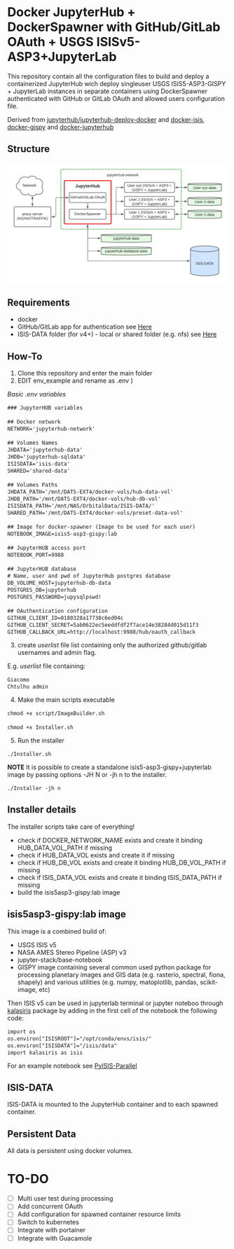 # Docker JupyterHub + DockerSpawner with GitHub/GitLab OAuth + USGS ISISv5-ASP3+JupyterLab

This repository contain all the configuration files to build and deploy a containerized JupyterHub wich deploy singleuser USGS ISIS5-ASP3-GISPY + JupyterLab instances in separate containers using DockerSpawner authenticated with GitHub or GitLab OAuth and allowed users configuration file.

Derived from [jupyterhub/jupyterhub-deploy-docker](https://github.com/jupyterhub/jupyterhub-deploy-docker) and [docker-isis](https://github.com/europlanet-gmap/docker-isis3), [docker-gispy](https://github.com/europlanet-gmap/docker-gispy) and [docker-jupyterhub](https://github.com/europlanet-gmap/docker-jupyterhub)


## Structure

<img src="ReadmeImages/scheme.png?raw=true" alt="Test Example"
	title="Test Example" width="1000"/>

## Requirements

* docker
* GitHub/GitLab app for authentication see [Here](https://docs.github.com/en/developers/apps/building-github-apps/creating-a-github-app)
* ISIS-DATA folder (for v4+) - local or shared folder (e.g. nfs) see [Here](https://github.com/USGS-Astrogeology/ISIS3)

## How-To

1) Clone this repository and enter the main folder
2) EDIT env_example and rename as .env )


*Basic .env variables*
```
### JupyterHUB variables

## Docker network
NETWORK='jupyterhub-network'

## Volumes Names
JHDATA='jupyterhub-data'
JHDB='jupyterhub-sqldata'
ISISDATA='isis-data'
SHARED='shared-data'

## Volumes Paths
JHDATA_PATH='/mnt/DATS-EXT4/docker-vols/hub-data-vol'
JHDB_PATH='/mnt/DATS-EXT4/docker-vols/hub-db-vol'
ISISDATA_PATH='/mnt/NAS/OrbitalData/ISIS-DATA/'
SHARED_PATH='/mnt/DATS-EXT4/docker-vols/preset-data-vol'

## Image for docker-spawner (Image to be used for each user)
NOTEBOOK_IMAGE=isis5-asp3-gispy:lab

## JupyterHUB access port
NOTEBOOK_PORT=9988

## JupyterHUB database
# Name, user and pwd of JupyterHub postgres database
DB_VOLUME_HOST=jupyterhub-db-data
POSTGRES_DB=jupyterhub
POSTGRES_PASSWORD=jupysqlpswd!

## OAuthentication configuration
GITHUB_CLIENT_ID=0180328a17738c6ed04c
GITHUB_CLIENT_SECRET=5ab0622ec5eeddfdf2f7ace14e38284d015d11f3
GITHUB_CALLBACK_URL=http://localhost:9988/hub/oauth_callback
```
3) create *userlist* file list containing only the authorized github/gitlab usernames and admin flag.

E.g. *userlist* file containing:
```
Giacomo
Chtulhu admin
```
4) Make the main scripts executable
```
chmod +x script/ImageBuilder.sh

chmod +x Installer.sh
```
5) Run the installer
```
./Installer.sh
```

**NOTE** It is possible to create a standalone isis5-asp3-gispy+jupyterlab image by passing options -JH N or -jh n to the installer.
```
./Installer -jh n
```

## Installer details

The installer scripts take care of everything!

* check if DOCKER_NETWORK_NAME exists and create it binding HUB_DATA_VOL_PATH if missing
* check if HUB_DATA_VOL exists and create it if missing
* check if HUB_DB_VOL exists and create it binding HUB_DB_VOL_PATH if missing
* check if ISIS_DATA_VOL exists and create it binding ISIS_DATA_PATH if missing
* build the isis5asp3-gispy:lab image

## isis5asp3-gispy:lab image

This image is a combined build of:

* USGS ISIS v5
* NASA AMES Stereo Pipeline (ASP) v3
* jupyter-stack/base-notebook  
* GISPY image containing several common used python package for processing planetary images and GIS data (e.g. rasterio, spectral, fiona, shapely) and various utilities (e.g. numpy, matoplotlib, pandas, scikit-image, etc)

Then ISIS v5 can be used in jupyterlab terminal or jupyter noteboo through [kalasiris](https://github.com/rbeyer/kalasiris) package by adding in the first cell of the notebook the following code:
```
import os
os.environ["ISISROOT"]="/opt/conda/envs/isis/"
os.environ["ISISDATA"]="/isis/data"
import kalasiris as isis
```

For an example notebook see [PyISIS-Parallel](https://github.com/Hyradus/PyISIS-Parallel/tree/main/PyISIS-Parallel)

## ISIS-DATA

ISIS-DATA is mounted to the JupyterHub container and to each spawned container.

## Persistent Data

All data is persistent using docker volumes.

# TO-DO

* [ ] Multi user test during processing
* [ ] Add concurrent OAuth
* [ ] Add configuration for spawned container resource limits
* [ ] Switch to kubernetes
* [ ] Integrate with portainer
* [ ] Integrate with Guacamole
